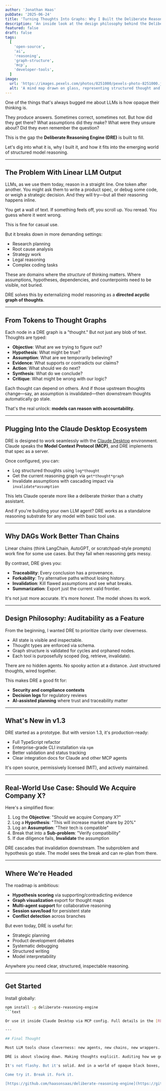 ```yaml
---
author: 'Jonathan Haas'
pubDate: '2025-06-24'
title: 'Turning Thoughts Into Graphs: Why I Built the Deliberate Reasoning Engine'
description: 'An inside look at the design philosophy behind the Deliberate Reasoning Engine, a structured thought graph for large language models—and how it changes the game for AI reasoning transparency.'
featured: false
draft: false
tags:
  [
    'open-source',
    'ai',
    'reasoning',
    'graph-structure',
    'mcp',
    'developer-tools',
  ]
image:
  url: 'https://images.pexels.com/photos/8251000/pexels-photo-8251000.jpeg?auto=compress&cs=tinysrgb&w=1260&h=750&dpr=2'
  alt: 'A mind map drawn on glass, representing structured thought and graph-based reasoning'
---
```


One of the things that's always bugged me about LLMs is how opaque their thinking is.

They produce answers. Sometimes correct, sometimes not. But how did they get there? What assumptions did they make? What were they unsure about? Did they even remember the question?

This is the gap the **Deliberate Reasoning Engine (DRE)** is built to fill.

Let's dig into what it is, why I built it, and how it fits into the emerging world of structured model reasoning.

---

## The Problem With Linear LLM Output

LLMs, as we use them today, reason in a straight line. One token after another. You might ask them to write a product spec, or debug some code, or weigh a strategic decision. And they will try—but all their reasoning happens inline.

You get a wall of text. If something feels off, you scroll up. You reread. You guess where it went wrong.

This is fine for casual use.

But it breaks down in more demanding settings:

- Research planning
- Root cause analysis
- Strategy work
- Legal reasoning
- Complex coding tasks

These are domains where the _structure_ of thinking matters. Where assumptions, hypotheses, dependencies, and counterpoints need to be visible, not buried.

DRE solves this by externalizing model reasoning as a **directed acyclic graph of thoughts**.

---

## From Tokens to Thought Graphs

Each node in a DRE graph is a "thought." But not just any blob of text. Thoughts are typed:

- **Objective**: What are we trying to figure out?
- **Hypothesis**: What might be true?
- **Assumption**: What are we temporarily believing?
- **Evidence**: What supports or contradicts our claims?
- **Action**: What should we do next?
- **Synthesis**: What do we conclude?
- **Critique**: What might be wrong with our logic?

Each thought can depend on others. And if those upstream thoughts change—say, an assumption is invalidated—then downstream thoughts automatically go stale.

That's the real unlock: **models can reason with accountability.**

---

## Plugging Into the Claude Desktop Ecosystem

DRE is designed to work seamlessly with the [Claude Desktop](https://www.anthropic.com/index/claude-desktop) environment. Claude speaks the **Model Context Protocol (MCP)**, and DRE implements that spec as a server.

Once configured, you can:

- Log structured thoughts using `log*thought`
- Get the current reasoning graph via `get*thought*graph`
- Invalidate assumptions with cascading impact via `invalidate*assumption`

This lets Claude operate more like a deliberate thinker than a chatty assistant.

And if you're building your own LLM agent? DRE works as a standalone reasoning substrate for any model with basic tool use.

---

## Why DAGs Work Better Than Chains

Linear chains (think LangChain, AutoGPT, or scratchpad-style prompts) work fine for some use cases. But they fail when reasoning gets messy.

By contrast, DRE gives you:

- **Traceability**: Every conclusion has a provenance.
- **Forkability**: Try alternative paths without losing history.
- **Invalidation**: Kill flawed assumptions and see what breaks.
- **Summarization**: Export just the current valid frontier.

It's not just more accurate. It's more _honest_. The model shows its work.

---

## Design Philosophy: Auditability as a Feature

From the beginning, I wanted DRE to prioritize clarity over cleverness.

- All state is visible and inspectable.
- Thought types are enforced via schema.
- Graph structure is validated for cycles and orphaned nodes.
- Each tool is purposefully scoped (log, retrieve, invalidate).

There are no hidden agents. No spooky action at a distance. Just structured thoughts, wired together.

This makes DRE a good fit for:

- **Security and compliance contexts**
- **Decision logs** for regulatory reviews
- **AI-assisted planning** where trust and traceability matter

---

## What's New in v1.3

DRE started as a prototype. But with version 1.3, it's production-ready:

- Full TypeScript refactor
- Enterprise-grade CLI installation via `npm`
- Better validation and status tracking
- Clear integration docs for Claude and other MCP agents

It's open source, permissively licensed (MIT), and actively maintained.

---

## Real-World Use Case: Should We Acquire Company X?

Here's a simplified flow:

1. Log the **Objective**: "Should we acquire Company X?"
1. Log a **Hypothesis**: "This will increase market share by 20%"
1. Log an **Assumption**: "Their tech is compatible"
1. Break that into a **Sub-problem**: "Verify compatibility"
1. If due diligence fails, **Invalidate** the assumption

DRE cascades that invalidation downstream. The subproblem and hypothesis go stale. The model sees the break and can re-plan from there.

---

## Where We're Headed

The roadmap is ambitious:

- **Hypothesis scoring** via supporting/contradicting evidence
- **Graph visualization** export for thought maps
- **Multi-agent support** for collaborative reasoning
- **Session save/load** for persistent state
- **Conflict detection** across branches

But even today, DRE is useful for:

- Strategic planning
- Product development debates
- Systematic debugging
- Structured writing
- Model interpretability

Anywhere you need clear, structured, inspectable reasoning.

---

## Get Started

Install globally:

````bash
npm install -g deliberate-reasoning-engine
```text

Or use it inside Claude Desktop via MCP config. Full details in the [README](https://github.com/haasonsaas/deliberate-reasoning-engine).

---

## Final Thought

Most LLM tools chase cleverness: new agents, new chains, new wrappers.

DRE is about slowing down. Making thoughts explicit. Auditing how we get from question to conclusion.

It's not flashy. But it's solid. And in a world of opaque black boxes, that's the kind of software I want to use—and build.

Come try it. Break it. Fork it.

[https://github.com/haasonsaas/deliberate-reasoning-engine](https://github.com/haasonsaas/deliberate-reasoning-engine)
````
